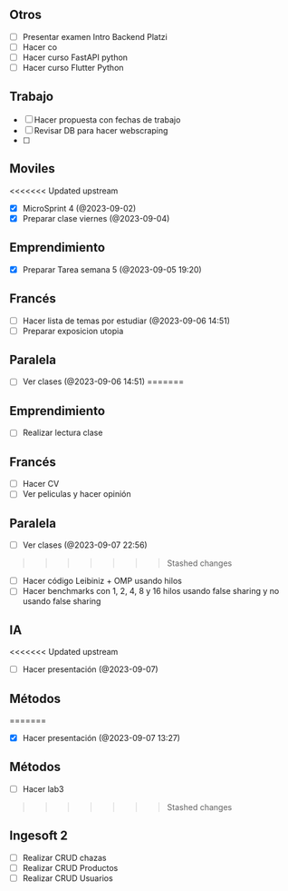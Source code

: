 ## Otros

- [ ] Presentar examen Intro Backend Platzi
- [ ] Hacer co
- [ ] Hacer curso FastAPI python
- [ ] Hacer curso Flutter Python

## Trabajo

- [ ] Hacer propuesta con fechas de trabajo
- [ ] Revisar DB para hacer webscraping
- [ ] 
## Moviles

<<<<<<< Updated upstream
- [x] MicroSprint 4 (@2023-09-02)
- [x] Preparar clase viernes (@2023-09-04)

## Emprendimiento


- [x] Preparar Tarea semana 5 (@2023-09-05 19:20)
## Francés

- [ ] Hacer lista de temas por estudiar (@2023-09-06 14:51)
- [ ] Preparar exposicion utopia
## Paralela

- [ ] Ver clases (@2023-09-06 14:51)
=======
## Emprendimiento

- [ ] Realizar lectura clase

## Francés
- [ ] Hacer CV
- [ ] Ver peliculas y hacer opinión
## Paralela

- [ ] Ver clases (@2023-09-07 22:56)
>>>>>>> Stashed changes
- [ ] Hacer código Leibiniz  + OMP usando hilos
- [ ] Hacer benchmarks con 1, 2, 4, 8 y 16 hilos usando false sharing y no usando false sharing

## IA
<<<<<<< Updated upstream
- [ ] Hacer presentación (@2023-09-07)
## Métodos
=======

- [x] Hacer presentación (@2023-09-07 13:27)

## Métodos
- [ ] Hacer lab3
>>>>>>> Stashed changes

## Ingesoft 2

- [ ] Realizar CRUD chazas
- [ ] Realizar CRUD Productos
- [ ] Realizar CRUD Usuarios 